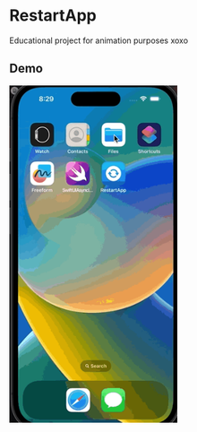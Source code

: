 # RestartApp
Educational project for animation purposes xoxo

## Demo
<img src= "https://github.com/abdel-elsayed/RestartApp/blob/main/RestartDemo.gif" width="300" >
